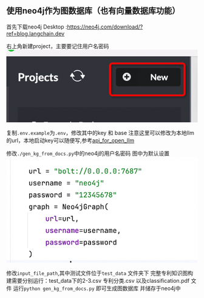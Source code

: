 ## 使用neo4j作为图数据库（也有向量数据库功能）
首先下载neo4j Desktop :https://neo4j.com/download/?ref=blog.langchain.dev

右上角新建project，主要要记住用户名密码
![img.png](image/img.png)

复制`.env.example`为`.env`，修改其中的key 和 base 注意这里可以修改为本地llm的url，本地启动key可以随便写,参考[api_for_open_llm](/Users/shuyang/Desktop/shucode/llmresearch/llmkg/knowledge_graph/api-for-open-llm/README.md)

修改`./gen_kg_from_docs.py`中的neo4j的用户名密码
图中为默认设置
![img.png](image/img_graph.png)

修改`input_file_path`,其中测试文件位于`test_data` 文件夹下
完整专利知识图构建需要分别运行：test_data下的2-3.csv 专利分类.csv 以及classification.pdf 文件
运行`python gen_kg_from_docs.py` 即可生成图数据库 并储存于neo4j中